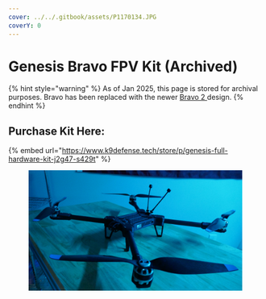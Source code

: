 ```yaml
---
cover: ../../.gitbook/assets/P1170134.JPG
coverY: 0
---
```


# Genesis Bravo FPV Kit (Archived)

{% hint style="warning" %}
As of Jan 2025, this page is stored for archival purposes. Bravo has been replaced with the newer [Bravo 2 ](../bravo-v2/)design.
{% endhint %}

## Purchase Kit Here:

{% embed url="https://www.k9defense.tech/store/p/genesis-full-hardware-kit-j2g47-s429t" %}

<figure><img src="../../.gitbook/assets/3245324.png" alt=""><figcaption></figcaption></figure>
